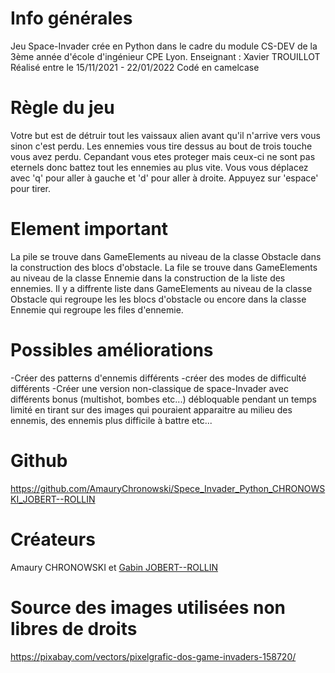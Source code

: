 # Info générales
Jeu Space-Invader crée en Python dans le cadre du module CS-DEV de la 3ème année d'école d'ingénieur CPE Lyon.
Enseignant : Xavier TROUILLOT
Réalisé entre le 15/11/2021 - 22/01/2022
Codé en camelcase

# Règle du jeu
Votre but est de détruir tout les vaissaux alien avant qu'il n'arrive vers vous sinon c'est perdu. Les ennemies vous tire dessus au bout de trois touche vous avez perdu. Cepandant vous etes proteger mais ceux-ci ne sont pas eternels donc battez tout les ennemies au plus vite.
Vous vous déplacez avec 'q' pour aller à gauche et 'd' pour aller à droite. Appuyez sur 'espace' pour tirer.

# Element important
La pile se trouve dans GameElements au niveau de la classe Obstacle dans la construction des blocs d'obstacle.
La file se trouve dans GameElements au niveau de la classe Ennemie dans la construction de la liste des ennemies.
Il y a diffrente liste dans GameElements au niveau de la classe Obstacle qui regroupe les les blocs d'obstacle ou encore dans la classe Ennemie qui regroupe les files d'ennemie.

# Possibles améliorations
-Créer des patterns d'ennemis différents
-créer des modes de difficulté différents 
-Créer une version non-classique de space-Invader avec différents bonus (multishot, bombes etc...) débloquable pendant un temps limité en tirant sur des images qui pouraient apparaitre au milieu des ennemis, des  ennemis plus difficile à battre etc... 

# Github
https://github.com/AmauryChronowski/Spece_Invader_Python_CHRONOWSKI_JOBERT--ROLLIN


# Créateurs
Amaury CHRONOWSKI et [Gabin JOBERT--ROLLIN](https://github.com/GabinJOBERTROLLIN)


# Source des images utilisées non libres de droits 
https://pixabay.com/vectors/pixelgrafic-dos-game-invaders-158720/

